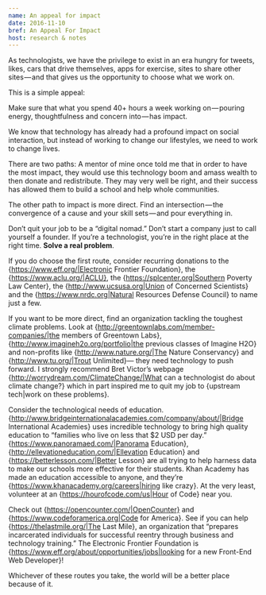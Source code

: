 ```yaml
---
name: An appeal for impact
date: 2016-11-10
bref: An Appeal For Impact
host: research & notes
---
```


As technologists, we have the privilege to exist in an era hungry for tweets, likes, cars that drive themselves, apps for exercise, sites to share other sites — and that gives us the opportunity to choose what we work on.

This is a simple appeal:

Make sure that what you spend 40+ hours a week working on — pouring energy, thoughtfulness and concern into — has impact.

We know that technology has already had a profound impact on social interaction, but instead of working to change our lifestyles, we need to work to change lives.

There are two paths: A mentor of mine once told me that in order to have the most impact, they would use this technology boom and amass wealth to then donate and redistribute. They may very well be right, and their success has allowed them to build a school and help whole communities.

The other path to impact is more direct. Find an intersection — the convergence of a cause and your skill sets — and pour everything in.

Don’t quit your job to be a “digital nomad.” Don’t start a company just to call yourself a founder. If you’re a technologist, you’re in the right place at the right time. **Solve a real problem**.

If you do choose the first route, consider recurring donations to the {https://www.eff.org/|Electronic Frontier Foundation}, the {https://www.aclu.org/|ACLU}, the {https://splcenter.org|Southern Poverty Law Center}, the {http://www.ucsusa.org|Union of Concerned Scientists} and the {https://www.nrdc.org|Natural Resources Defense Council} to name just a few.

If you want to be more direct, find an organization tackling the toughest climate problems. Look at {http://greentownlabs.com/member-companies/|the members of Greentown Labs}, {http://www.imagineh2o.org/portfolio|the previous classes of Imagine H2O} and non-profits like {http://www.nature.org/|The Nature Conservancy} and {http://www.tu.org/|Trout Unlimited}— they need technology to push forward. I strongly recommend Bret Victor’s webpage {http://worrydream.com/ClimateChange/|What can a technologist do about climate change?} which in part inspired me to quit my job to {upstream tech|work on these problems}.

Consider the technological needs of education. {http://www.bridgeinternationalacademies.com/company/about/|Bridge International Academies} uses incredible technology to bring high quality education to “families who live on less that \$2 USD per day.” {https://www.panoramaed.com/|Panorama Education}, {http://ellevationeducation.com/|Ellevation Education} and {https://betterlesson.com/|Better Lesson} are all trying to help harness data to make our schools more effective for their students. Khan Academy has made an education accessible to anyone, and they’re {https://www.khanacademy.org/careers|hiring like crazy}. At the very least, volunteer at an {https://hourofcode.com/us|Hour of Code} near you.

Check out {https://opencounter.com/|OpenCounter} and {https://www.codeforamerica.org|Code for America}. See if you can help {https://thelastmile.org/|The Last Mile}, an organization that “prepares incarcerated individuals for successful reentry through business and technology training.” The Electronic Frontier Foundation is {https://www.eff.org/about/opportunities/jobs|looking for a new Front-End Web Developer}!

Whichever of these routes you take, the world will be a better place because of it.
